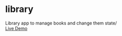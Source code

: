 # library

Library app to manage books and change them state/\
[Live Demo](https://wissman77.github.io/library/)
